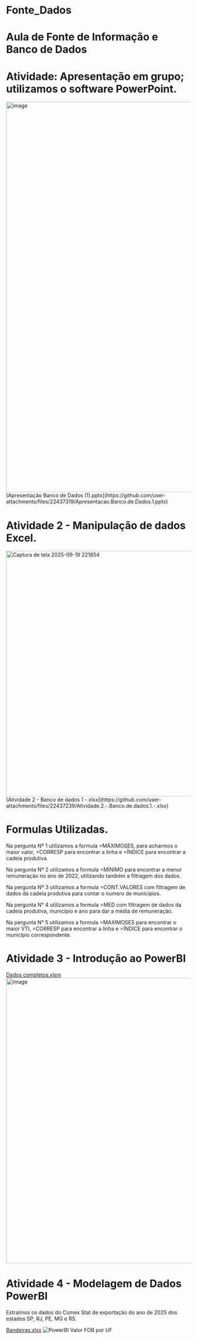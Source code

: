 # Fonte_Dados
# Aula de Fonte de Informação e Banco de Dados
# Atividade: Apresentação em grupo; utilizamos o software PowerPoint.
<img width="1750" height="1065" alt="image" src="https://github.com/user-attachments/assets/9156903b-87a4-4aaf-aae2-71eb2f13c912" />
[Apresentação Banco de Dados (1).pptx](https://github.com/user-attachments/files/22437319/Apresentacao.Banco.de.Dados.1.pptx)



# Atividade 2 - Manipulação de dados Excel.
<img width="1850" height="670" alt="Captura de tela 2025-09-19 221854" src="https://github.com/user-attachments/assets/4720b5e8-2a37-4a22-b2ac-f8b96a52a188" />
[Atividade 2 - Banco de dados  1 -.xlsx](https://github.com/user-attachments/files/22437239/Atividade.2.-.Banco.de.dados.1.-.xlsx)

# Formulas Utilizadas.
Na pergunta Nº 1 utilizamos a formula =MÁXIMOSES, para acharmos o maior valor, =CORRESP para encontrar a linha e =ÍNDICE para encontrar a cadeia produtiva.

Na pergunta Nº 2 utilizamos a formula =MÍNIMO para encontrar a menor remuneração no ano de 2022, utilizando também a filtragem dos dados.

Na pergunta Nº 3 utilizamos a formula =CONT.VALORES com filtragem de dados da cadeia produtiva para contar o numero de municípios.

Na pergunta N° 4 utilizamos a formula =MED com filtragem de dados da cadeia produtiva, município e ano para dar a média de remuneração.

Na pergunta N° 5 utilizamos a formula =MAXIMOSES para encontrar o maior VTI, =CORRESP para encontrar a linha e =ÍNDICE para encontrar o município correspondente.



# Atividade 3 - Introdução ao PowerBI
[Dados completos.xlsm](https://github.com/user-attachments/files/23110273/Dados.completos.xlsm)
<img width="1194" height="778" alt="image" src="https://github.com/user-attachments/assets/6d301913-5997-42ee-8dc8-3a81faa62b02" />



# Atividade 4 - Modelagem de Dados PowerBI
Estraímos os dados do Comex Stat de exportação do ano de 2025 dos estados SP, RJ, PE, MG e RS.

[Bandeiras.xlsx](https://github.com/user-attachments/files/23138387/Bandeiras.xlsx)
![PowerBI Valor FOB por UF](https://github.com/user-attachments/assets/1030bfa9-828e-404a-ab68-bcdf57c735c7)

